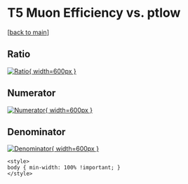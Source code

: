 # T5 Muon Efficiency vs. ptlow

[[back to main](./)]



## Ratio

[![Ratio](../mtv/var/T5_13_eff_ptlow.png){ width=600px }](../mtv/var/T5_13_eff_ptlow.pdf)

## Numerator

[![Numerator](../mtv/num/T5_13_eff_ptlow_num.png){ width=600px }](../mtv/num/T5_13_eff_ptlow_num.pdf)

## Denominator

[![Denominator](../mtv/den/T5_13_eff_ptlow_den.png){ width=600px }](../mtv/den/T5_13_eff_ptlow_den.pdf)


``` {=html}
<style>
body { min-width: 100% !important; }
</style>
```
